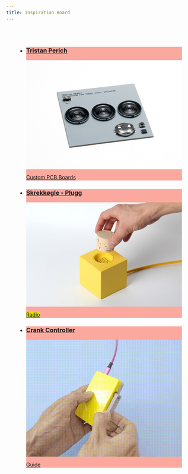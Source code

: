 ```yaml
---
title: Inspiration Board
---
```


<div class="uk-margin" style="padding: 30px;">
<ul class="uk-child-width-1-3@m uk-child-width-1-4@l uk-child-width-1-2@s uk-grid-small uk-grid-match" uk-grid="masonry: pack">

<li class="">
<div>
<a href="https://www.physicaleditions.com/artist/tristan_perich">
<div class="uk-card-small uk-card-default uk-card-body uk-box-shadow-xlarge" style="background: #fba99e">
<div class="uk-card-small uk-card-default uk-card-body uk-box-shadow-xlarge">
<h3 class="cardtitle">Tristan Perich</h3>
<div style="display: inline">
<img src="./menu/inspiration/images/tristan_perich1.jpg" alt="" style="padding-bottom: 10px" uk-image />
<span class="uk-label" style="background-color: #fba99e">Custom PCB Boards</span>
</div>
</div>
</a>
</div>
</div>
</li>

<li class="">
<div>
<a href="http://skrekkogle.com/projects/plugg/">
<div class="uk-card-small uk-card-default uk-card-body uk-box-shadow-xlarge" style="background: #fba99e">
<div class="uk-card-small uk-card-default uk-card-body uk-box-shadow-xlarge">
<h3 class="cardtitle">Skrekkøgle - Plugg</h3>
<div style="display: inline">
<img src="./menu/inspiration/images/plugg.jpg" alt="" style="padding-bottom: 10px" uk-image />
<span class="uk-label" style="background-color: #e3dc14">Radio</span>
</div>
</div>
</a>
</div>
</div>
</li>

<li class="">
<div>
<a href="https://learn.adafruit.com/usb-hid-crank-controller">
<div class="uk-card-small uk-card-default uk-card-body uk-box-shadow-xlarge" style="background: #fba99e">
<div class="uk-card-small uk-card-default uk-card-body uk-box-shadow-xlarge">
<h3 class="cardtitle">Crank Controller</h3>
<div style="display: inline">
<img src="./menu/inspiration/images/crank.gif" alt="" style="padding-bottom: 10px" uk-image />
<span class="uk-label" style="background-color: ##496afe">Guide</span>
</div>
</div>
</a>
</div>
</div>
</li>

</ul>
</div>
